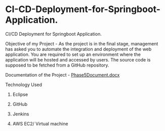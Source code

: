 # CI-CD-Deployment-for-Springboot-Application.
CI/CD Deployment for Springboot Application. 


Objective of my Project - As the project is in the final stage, management has asked you to automate the integration and deployment of the web application. You are required to set up an environment where the application will be hosted and accessed by users. The source code is supposed to be fetched from a GitHub repository.

Documentation of the Project - [Phase5Document.docx](https://github.com/githubajaydhage/ci_cd_pipeline_project/blob/main/Desktop/Phase5Project/Phase5Document.docx)

Technology Used 

1) Eclipse

2) GitHub

3) Jenkins

4) AWS EC2/ Virtual machine
